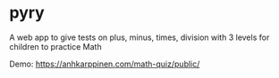 # pyry

A web app to give tests on plus, minus, times, division with 3 levels for children to practice Math

Demo: https://anhkarppinen.com/math-quiz/public/
